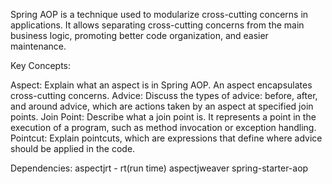 Spring AOP is a technique used to modularize cross-cutting concerns in applications. 
It allows separating cross-cutting concerns from the main business logic, promoting better code organization, and easier maintenance.

Key Concepts:

Aspect: Explain what an aspect is in Spring AOP. An aspect encapsulates cross-cutting concerns.
Advice: Discuss the types of advice: before, after, and around advice, which are actions taken by an aspect at specified join points.
Join Point: Describe what a join point is. It represents a point in the execution of a program, such as method invocation or exception handling.
Pointcut: Explain pointcuts, which are expressions that define where advice should be applied in the code.

Dependencies:
aspectjrt - rt(run time)
aspectjweaver
spring-starter-aop
